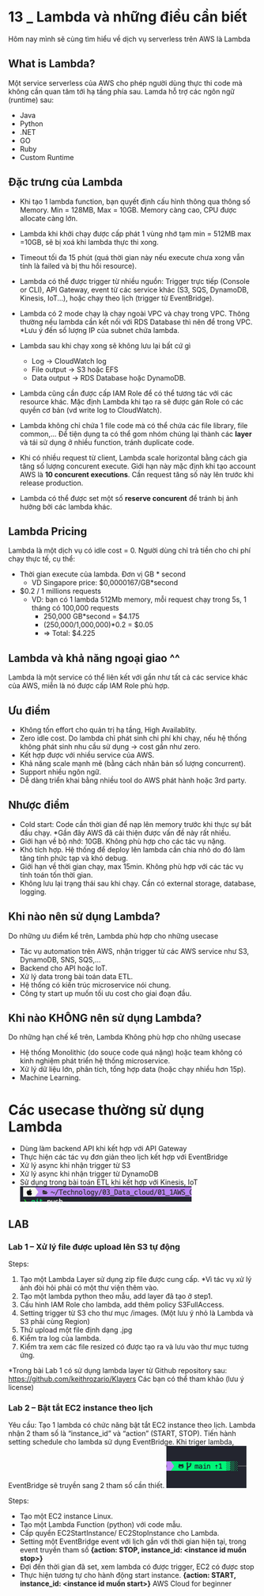 # 13 _ Lambda và những điều cần biết
Hôm nay mình sẽ cùng tìm hiểu về dịch vụ serverless trên AWS là Lambda

## What is Lambda?
Một service serverless của AWS cho phép người dùng thực thi code mà không cần quan tâm tới hạ tầng phía sau.
Lamda hỗ trợ các ngôn ngữ (runtime) sau: 
* Java
* Python 
* .NET
* GO
* Ruby
* Custom Runtime 

## Đặc trưng của Lambda
* Khi tạo 1 lambda function, bạn quyết định cấu hình thông qua thông số Memory. Min = 128MB, Max = 10GB. Memory càng cao, CPU được allocate càng lớn.
* Lambda khi khởi chạy được cấp phát 1 vùng nhớ tạm min = 512MB max =10GB, sẽ bị xoá khi lambda thực thi xong.
* Timeout tối đa 15 phút (quá thời gian này nếu execute chưa xong vẫn tính là failed và bị thu hồi resource).
* Lambda có thể được trigger từ nhiều nguồn: Trigger trực tiếp (Console or CLI), API Gateway, event từ các service khác (S3, SQS, DynamoDB, Kinesis, IoT...), hoặc chạy theo lịch (trigger từ EventBridge).

* Lambda có 2 mode chạy là chạy ngoài VPC và chạy trong VPC. Thông thường nếu lambda cần kết nối với RDS Database thì nên để trong VPC. *Lưu ý đến số lượng IP của subnet chứa lambda.
* Lambda sau khi chạy xong sẽ không lưu lại bất cứ gì
	- Log -> CloudWatch log
	- File output -> S3 hoặc EFS
	- Data output -> RDS Database hoặc DynamoDB.
* Lambda cũng cần được cấp IAM Role để có thể tương tác với các resource khác. Mặc định Lambda khi tạo ra sẽ được gán Role có các quyền cơ bản (vd write log to CloudWatch).

* Lambda không chỉ chứa 1 file code mà có thể chứa các file library, file common,... Để tiện dụng ta có thể gom nhóm chúng lại thành các **layer** và tái sử dụng ở nhiều function, tránh duplicate code.
* Khi có nhiều request từ client, Lambda scale horizontal bằng cách gia tăng số lượng concurent execute. Giới hạn này mặc định khi tạo account AWS là **10 concurent executions**. Cần request tăng số này lên trước khi release production.
* Lambda có thể được set một số **reserve concurent** để tránh bị ảnh hưởng bởi các lambda khác.

## Lambda Pricing
Lambda là một dịch vụ có idle cost = 0. Người dùng chỉ trả tiền cho chi phí chạy thực tế, cụ thể:
* Thời gian execute của lambda. Đơn vị GB * second 
	- VD Singapore price: $0,0000167/GB*second
* $0.2 / 1 millions requests
	- VD: bạn có 1 lambda 512Mb memory, mỗi request chạy trong 5s, 1 tháng có 100,000 requests 
		- 250,000 GB*second = $4.175
		- (250,000/1,000,000)*0.2 = $0.05
		- => Total: $4.225

## Lambda và khả năng ngoại giao ^^
Lambda là một service có thể liên kết với gần như tất cả các service khác của AWS, miễn là nó được cấp IAM Role phù hợp.

## Ưu điểm
- Không tốn effort cho quản trị hạ tầng, High Availablity.
- Zero idle cost. Do lambda chỉ phát sinh chi phí khi chạy, nếu hệ thống
không phát sinh nhu cầu sử dụng -> cost gần như zero.
- Kết hợp được với nhiều service của AWS.
- Khả năng scale mạnh mẽ (bằng cách nhân bản số lượng concurrent).
- Support nhiều ngôn ngữ.
- Dễ dàng triển khai bằng nhiều tool do AWS phát hành hoặc 3rd party.

## Nhược điểm
- Cold start: Code cần thời gian để nạp lên memory trước khi thực sự bắt đầu chạy. *Gần đây AWS đã cải thiện được vấn đề này rất nhiều.
- Giới hạn về bộ nhớ: 10GB. Không phù hợp cho các tác vụ nặng.
- Khó tích hợp. Hệ thống để deploy lên lambda cần chia nhỏ do đó làm
tăng tính phức tạp và khó debug.
- Giới hạn về thời gian chạy, max 15min. Không phù hợp với các tác vụ tính toán tốn thời gian.
- Không lưu lại trạng thái sau khi chạy. Cần có external storage, database, logging.

## Khi nào nên sử dụng Lambda?
Do những ưu điểm kể trên, Lambda phù hợp cho những usecase
- Tác vụ automation trên AWS, nhận trigger từ các AWS service như S3, DynamoDB, SNS, SQS,...
- Backend cho API hoặc IoT.
- Xử lý data trong bài toán data ETL.
- Hệ thống có kiến trúc microservice nói chung.
- Công ty start up muốn tối ưu cost cho giai đoạn đầu.

## Khi nào KHÔNG nên sử dụng Lambda?
Do những hạn chế kể trên, Lambda Không phù hợp cho những usecase
- Hệ thống Monolithic (do souce code quá nặng) hoặc team không có kinh nghiệm phát triển hệ thống microservice.
- Xử lý dữ liệu lớn, phân tích, tổng hợp data (hoặc chạy nhiều hơn 15p). 
- Machine Learning.

# Các usecase thường sử dụng Lambda
- Dùng làm backend API khi kết hợp với API Gateway
- Thực hiện các tác vụ đơn giản theo lịch kết hợp với EventBridge
- Xử lý async khi nhận trigger từ S3
- Xử lý async khi nhận trigger từ DynamoDB
- Sử dụng trong bài toán ETL khi kết hợp với Kinesis, IoT
![test1](serverless-lambda/Images_readme/image.png)


## LAB
### Lab 1 – Xử lý file được upload lên S3 tự động
Steps:
1. Tạo một Lambda Layer sử dụng zip file được cung cấp. *Vì tác vụ xử lý ảnh đòi hỏi phải có một thư viện thêm vào.
2. Tạo một lambda python theo mẫu, add layer đã tạo ở step1.
3. Cấu hình IAM Role cho lambda, add thêm policy S3FullAccess.
4. Setting trigger từ S3 cho thư mục /images. (Một lưu ý nhỏ là Lambda và S3 phải cùng Region)
5. Thử upload một file định dạng .jpg
6. Kiểm tra log của lambda.
7. Kiểm tra xem các file resized có được tạo ra và lưu vào thư mục tương ứng.


*Trong bài Lab 1 có sử dụng lambda layer từ Github repository sau:
https://github.com/keithrozario/Klayers
Các bạn có thể tham khảo (lưu ý license)


### Lab 2 – Bật tắt EC2 instance theo lịch
Yêu cầu: Tạo 1 lambda có chức năng bật tắt EC2 instance theo lịch. Lambda nhận 2 tham số là “instance_id” và “action” (START, STOP). Tiến hành setting schedule cho lambda sử dụng EventBridge. Khi triger lambda, EventBridge sẽ truyền sang 2 tham số cần thiết.
![Sơ đồ minh hoạ ](serverless-lambda/Images_readme/image-1.png)

Steps:
- Tạo một EC2 instance Linux.
- Tạo một Lambda Function (python) với code mẫu.
- Cấp quyền EC2StartInstance/ EC2StopInstance cho Lambda.
- Setting một EventBridge event với lịch gần với thời gian hiện tại, trong event truyền tham số **{action: STOP, instance_id: <instance id muốn stop>}**
- Đợi đến thời gian đã set, xem lambda có được trigger, EC2 có được stop
- Thực hiện tương tự cho hành động start instance.
**{action: START, instance_id: <instance id muốn start>}**
AWS Cloud for beginner